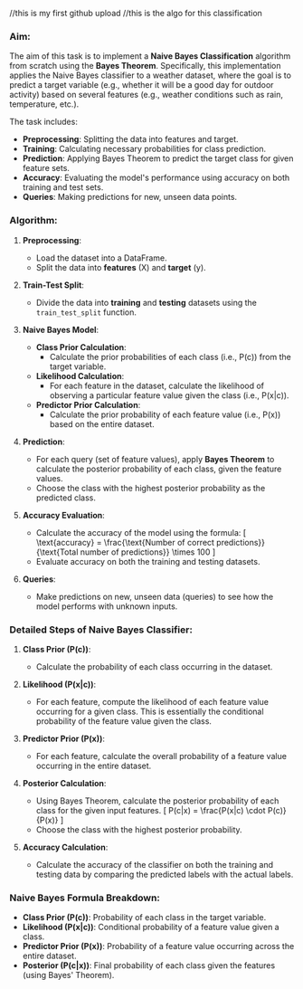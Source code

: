//this is my first github upload
//this is the algo for this classification

### Aim:
The aim of this task is to implement a **Naive Bayes Classification** algorithm from scratch using the **Bayes Theorem**. Specifically, this implementation applies the Naive Bayes classifier to a weather dataset, where the goal is to predict a target variable (e.g., whether it will be a good day for outdoor activity) based on several features (e.g., weather conditions such as rain, temperature, etc.).

The task includes:
- **Preprocessing**: Splitting the data into features and target.
- **Training**: Calculating necessary probabilities for class prediction.
- **Prediction**: Applying Bayes Theorem to predict the target class for given feature sets.
- **Accuracy**: Evaluating the model's performance using accuracy on both training and test sets.
- **Queries**: Making predictions for new, unseen data points.

### Algorithm:

1. **Preprocessing**:
   - Load the dataset into a DataFrame.
   - Split the data into **features** (X) and **target** (y).

2. **Train-Test Split**:
   - Divide the data into **training** and **testing** datasets using the `train_test_split` function.

3. **Naive Bayes Model**:
   - **Class Prior Calculation**:
     - Calculate the prior probabilities of each class (i.e., P(c)) from the target variable.
   - **Likelihood Calculation**:
     - For each feature in the dataset, calculate the likelihood of observing a particular feature value given the class (i.e., P(x|c)).
   - **Predictor Prior Calculation**:
     - Calculate the prior probability of each feature value (i.e., P(x)) based on the entire dataset.
     
4. **Prediction**:
   - For each query (set of feature values), apply **Bayes Theorem** to calculate the posterior probability of each class, given the feature values.
   - Choose the class with the highest posterior probability as the predicted class.

5. **Accuracy Evaluation**:
   - Calculate the accuracy of the model using the formula:
     \[
     \text{accuracy} = \frac{\text{Number of correct predictions}}{\text{Total number of predictions}} \times 100
     \]
   - Evaluate accuracy on both the training and testing datasets.

6. **Queries**:
   - Make predictions on new, unseen data (queries) to see how the model performs with unknown inputs.

### Detailed Steps of Naive Bayes Classifier:

1. **Class Prior (P(c))**:
   - Calculate the probability of each class occurring in the dataset.

2. **Likelihood (P(x|c))**:
   - For each feature, compute the likelihood of each feature value occurring for a given class. This is essentially the conditional probability of the feature value given the class.

3. **Predictor Prior (P(x))**:
   - For each feature, calculate the overall probability of a feature value occurring in the entire dataset.

4. **Posterior Calculation**:
   - Using Bayes Theorem, calculate the posterior probability of each class for the given input features.
     \[
     P(c|x) = \frac{P(x|c) \cdot P(c)}{P(x)}
     \]
   - Choose the class with the highest posterior probability.

5. **Accuracy Calculation**:
   - Calculate the accuracy of the classifier on both the training and testing data by comparing the predicted labels with the actual labels.

### Naive Bayes Formula Breakdown:
- **Class Prior (P(c))**: Probability of each class in the target variable.
- **Likelihood (P(x|c))**: Conditional probability of a feature value given a class.
- **Predictor Prior (P(x))**: Probability of a feature value occurring across the entire dataset.
- **Posterior (P(c|x))**: Final probability of each class given the features (using Bayes' Theorem).

